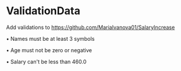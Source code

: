 # ValidationData

Add validations to https://github.com/MariaIvanova01/SalaryIncrease

•	Names must be at least 3 symbols

•	Age must not be zero or negative

•	Salary can't be less than 460.0 
